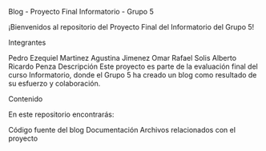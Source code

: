Blog - Proyecto Final Informatorio - Grupo 5

¡Bienvenidos al repositorio del Proyecto Final del Informatorio del Grupo 5!

Integrantes

Pedro Ezequiel Martinez
Agustina Jimenez
Omar Rafael Solis
Alberto Ricardo Penza
Descripción
Este proyecto es parte de la evaluación final del curso Informatorio, donde el Grupo 5 ha creado un blog como resultado de su esfuerzo y colaboración.

Contenido

En este repositorio encontrarás:

Código fuente del blog
Documentación
Archivos relacionados con el proyecto
